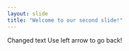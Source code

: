 ```yaml
---
layout: slide
title: "Welcome to our second slide!"
---
```

Changed text
Use left arrow to go back!
